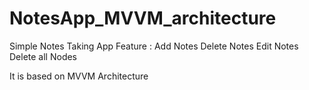 # NotesApp_MVVM_architecture
Simple Notes Taking App
Feature : 
  Add Notes
  Delete Notes
  Edit Notes
  Delete all Nodes

It is based on MVVM Architecture
